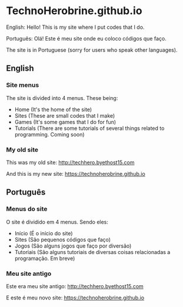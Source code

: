 # TechnoHerobrine.github.io
English: Hello! This is my site where I put codes that I do.

Português: Olá! Este é meu site onde eu coloco códigos que faço.

The site is in Portuguese (sorry for users who speak other languages).

## English
### Site menus
The site is divided into 4 menus. These being: 

- Home (It's the home of the site)
- Sites (These are small codes that I make)
- Games (It's some games that I do for fun)
- Tutorials (There are some tutorials of several things related to programming. Coming soon)

### My old site
This was my old site: http://techhero.byethost15.com

And this is my new site: https://technoherobrine.github.io

## Português
### Menus do site
O site é dividido em 4 menus. Sendo eles: 

- Início (É o início do site)
- Sites (São pequenos códigos que faço)
- Jogos (São alguns jogos que faço por diversão)
- Tutoriais (São alguns tutoriais de diversas coisas relacionadas a programação. Em breve)

### Meu site antigo
Este era meu site antigo: http://techhero.byethost15.com

E este é meu novo site: https://technoherobrine.github.io
